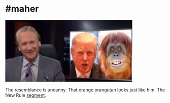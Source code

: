 # #maher

![](Capturem.JPG)

The resemblance is uncanny. That orange orangutan looks just like
him. The New Rule [segment](https://youtu.be/WB4sGX0R5ak?t=78).

